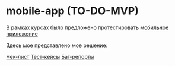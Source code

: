 # mobile-app (TO-DO-MVP)

В рамках курсах было предложено протестировать [мобильное приложение](https://drive.google.com/file/d/1eDWpgbmMwbw7KICrOfadsuxiM7yr-Dtb/view?usp=sharing) 

Здесь мое представлено мое решение:

[Чек-лист](https://docs.google.com/spreadsheets/d/1tVjuMNIeN_gwAQTWDKUhD02CrFfVA1C0tAdJ83UNHfQ/edit?usp=sharing)
[Тест-кейсы](https://docs.google.com/spreadsheets/d/1UWDIAvhxT22mfJZkbd7bBm5mEpHCOV5L/edit?usp=sharing&ouid=100164265271111454146&rtpof=true&sd=true)
[Баг-репорты](https://docs.google.com/spreadsheets/d/1bk1alhgzfVdo4KujKqGorLkvOticOGkU/edit?usp=sharing&ouid=100164265271111454146&rtpof=true&sd=true)
